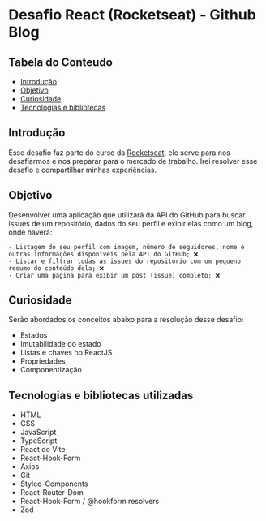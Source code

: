 # Desafio React (Rocketseat) - Github Blog

## Tabela do Conteudo

<ul>
 <li><a href="#introdução">Introdução</a></li>
 <li><a href="#objetivo">Objetivo</a></li>
 <!-- <li><a href="#desafio">Desafio</a></li> -->
 <!-- <li><a href="#status">Status</a></li> -->
 <!-- <li><a href="#layout-do-projeto">Layoult do projeto</a></li> -->
 <li><a href="#curiosidade">Curiosidade</a></li>
 <li><a href="#tecnologias-e-bibliotecas-utilizadas">Tecnologias e bibliotecas</a></li>
 <!-- <li><a href="#instalando-e-executando-o-projeto">Instalação</a></li> -->
 <!-- <li><a href="#acessando-o-site">Acessando o site</a></li> -->
</ul>

## Introdução

Esse desafio faz parte do curso da [Rocketseat](https://app.rocketseat.com.br/cart/rocketseat-one?referral=tiago-forward&coupon=indicamgm&utm_source=platform&utm_medium=organic&utm_campaign=venda&utm_term=mgm&utm_content=indication-lp_one), ele serve para nos desafiarmos e nos preparar para o mercado de trabalho. Irei resolver esse desafio e compartilhar minhas experiências.

## Objetivo

Desenvolver uma aplicação que utilizará da API do GitHub para buscar issues de um repositório, dados do seu perfil e exibir elas como um blog, onde haverá:

    - Listagem do seu perfil com imagem, número de seguidores, nome e outras informações disponíveis pela API do GitHub; ❌
    - Listar e filtrar todas as issues do repositório com um pequeno resumo do conteúdo dela; ❌
    - Criar uma página para exibir um post (issue) completo; ❌

<!-- ## Desafio

Durante o desenvolvimento desse projeto, meu maior desafio foi em acessar os dados e manipular o objeto, na qual foi criado um hook personalizado. Pude também praticar os métodos do JavaScript, e resolvendo o desafio mais rapidamente.

Outro ponto importante e desafiador, estava em lidar com os erros de tipagem em meu código em alguns métodos do JavaScript e no estado do meu useTaskData, depois de muita pesquisa pude perceber que estava faltando eu atribuir uma melhor tipagem no meu hook de useTaskData. Foi declarado a minha função o valor do retorno do primeiro elemento `TaskProps` e o segundo elemento da minha função de atualizar o estado, com o `Dispatch` que serve para despachar ações, o tipo genérico do react, `SetStateAction` que pode ser um novo valor direito do estado ou uma função que recebe o valor atual do estado e retorna o novo valor do estado, e por fim, especificar que o estado em questão é uma array de `TraskProps`.

<img src="./src/assets/ts-0.png" alt="">

## Status

Desafio concluído. 🥰

## Layout do projeto

<img src="./src/assets/gif-layout-desktop.gif" alt="Gif do layout descktop">
<img src="./src/assets/gif-layout-mobile.gif" alt="Gif do layout mobile"> -->

## Curiosidade

Serão abordados os conceitos abaixo para a resolução desse desafio:

- Estados
- Imutabilidade do estado
- Listas e chaves no ReactJS
- Propriedades
- Componentização

## Tecnologias e bibliotecas utilizadas

- HTML
- CSS
- JavaScript
- TypeScript
- React do Vite
- React-Hook-Form
- Axios
- Git
- Styled-Components
- React-Router-Dom
- React-Hook-Form / @hookform resolvers
- Zod

<!-- ## Instalando e executando o projeto

1º - Clone o repositório do projeto em HTTPS ou SSH com sua SSH key;

HTTPS
```bash
  git clone https://github.com/tiago-forward/todo-list-desafio-react.git
```

SSH
```bash
  git clone git@github.com:tiago-forward/todo-list-desafio-react.git
```

Em sua máquina, crie uma nova pasta e execute o git, e em seguida cole um dos links acima.
<br>

2º - Entre no diretório do projeto na qual foi clonado;

```bash
  cd todo-list-desafio-react
```

3º - Execute o comando abaixo para instalar todas as dependências utilizadas;

```bash
  npm install
```

4º - Inicialize a aplicação para ver o código funcionando na web.

```bash
  npm run dev
```

## Acessando o site

Para acessar meu projeto online, acesse esse link : <a href="https://todo-list-desafio-react-8kd4.vercel.app/" target="_blank">Desafio React (Rocketseat) - ToDo List</a> -->
